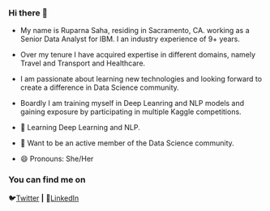 ### Hi there 👋

- My name is Ruparna Saha, residing in Sacramento, CA. working as a Senior Data Analyst for IBM. I an industry experience of 9+ years. 
- Over my tenure I have acquired expertise in different domains, namely Travel and Transport and Healthcare. 
- I am passionate about learning new technologies and looking forward to create a difference in Data Science community. 
- Boardly I am training myself in Deep Leanring and NLP models and gaining exposure by participating in multiple Kaggle competitions. 

- 🌱 Learning Deep Learning and NLP.
- 👯 Want to be an active member of the Data Science community.
- 😄 Pronouns: She/Her

### You can find me on
🐦[Twitter](https://twitter.com/ruparnasaha) **|**
👔[LinkedIn](https://www.linkedin.com/in/ruparna-saha/)
